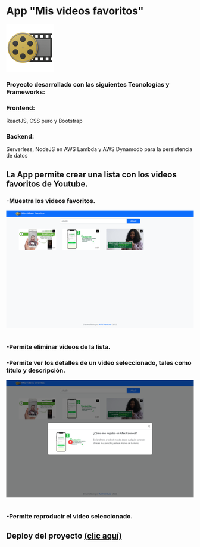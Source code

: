 
# App "Mis videos favoritos"
<img align="center" src="https://github.com/arielventu/afex-project/blob/master/client/src/assets/logo.png" title="logo" alt="Ariel Ventura" /> 

### Proyecto desarrollado con las siguientes Tecnologías y Frameworks:
### Frontend:
ReactJS, CSS puro y Bootstrap

### Backend:
Serverless, NodeJS en AWS Lambda y AWS Dynamodb para la persistencia de datos

## La App permite crear una lista con los videos favoritos de Youtube.
### -Muestra los videos favoritos.
<img align="center" src="https://github.com/arielventu/afex-project/blob/master/client/src/assets/home.png" title="home" alt="Ariel Ventura" /> 

### -Permite eliminar videos de la lista.

### -Permite ver los detalles de un video seleccionado, tales como título y descripción.
<img align="center" src="https://github.com/arielventu/afex-project/blob/master/client/src/assets/details.png" title="details" alt="Ariel Ventura" /> 

### -Permite reproducir el video seleccionado.

## Deploy del proyecto [(clic aquí)](https://afex-project.vercel.app/)
